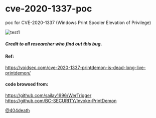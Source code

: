 # cve-2020-1337-poc
poc for CVE-2020-1337 (Windows Print Spooler Elevation of Privilege)

![test1](https://github.com/sailay1996/cve-2020-1337-poc/blob/master/poc.jpg)

##### Credit to all researcher who find out this bug.

#### Ref:
https://voidsec.com/cve-2020-1337-printdemon-is-dead-long-live-printdemon/

#### code browsed from: 
https://github.com/sailay1996/WerTrigger  <br>
https://github.com/BC-SECURITY/Invoke-PrintDemon <br>

[@404death](https://twitter.com/404death)

